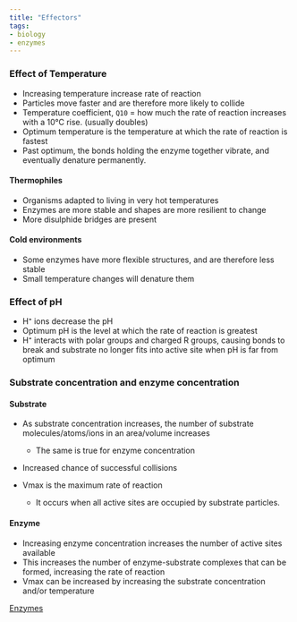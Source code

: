 ```yaml
---
title: "Effectors"
tags:
- biology
- enzymes
---
```



### Effect of Temperature

- Increasing temperature increase rate of reaction
- Particles move faster and are therefore more likely to collide
- Temperature coefficient, `Q10` = how much the rate of reaction increases with a 10℃ rise. (usually doubles)
- Optimum temperature is the temperature at which the rate of reaction is fastest
- Past optimum, the bonds holding the enzyme together vibrate, and eventually denature permanently. 


#### Thermophiles

- Organisms adapted to living in very hot temperatures
- Enzymes are more stable and shapes are more resilient to change
- More disulphide bridges are present


#### Cold environments

- Some enzymes have more flexible structures, and are therefore less stable
- Small temperature changes will denature them


### Effect of pH

- H⁺ ions decrease the pH
- Optimum pH is the level at which the rate of reaction is greatest
- H⁺ interacts with polar groups and charged R groups, causing bonds to break and substrate no longer fits into active site when pH is far from optimum



### Substrate concentration and enzyme concentration


#### Substrate

- As substrate concentration increases, the number of substrate molecules/atoms/ions in an area/volume increases
	- The same is true for enzyme concentration
- Increased chance of successful collisions

- Vmax is the maximum rate of reaction
	- It occurs when all active sites are occupied by substrate particles.

#### Enzyme

- Increasing enzyme concentration increases the number of active sites available 
- This increases the number of enzyme-substrate complexes that can be formed, increasing the rate of reaction
- Vmax can be increased by increasing the substrate concentration and/or temperature



[Enzymes](sixth/Biology/Enzymes/Enzymes)